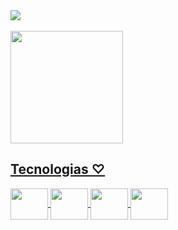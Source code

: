 ###
</br>
<div>
<a href="https://www.linkedin.com/in/isabelamedeiros" target="_blank"/><img loading="lazy" src="https://img.shields.io/badge/-LinkedIn-%230077B5?style=for-the-badge&logo=linkedin&logoColor=white" target="_blank">
<a></a
</div>
</br>
</br>


<div>
<a href="https://github.com/isabelamedeiros">
<img loading="lazy" height="180em" src="https://github-readme-stats.vercel.app/api/top-langs/?username=isabelamedeiros&layout=compact&langs_count=7&theme=dracula"/>
<!--<img loading="lazy" height="180em" src="https://github-readme-stats.vercel.app/api?username=isabelamedeiros&show_icons=true&theme=dracula&include_all_commits=true&count_private=true"/>-->
</div>



## Tecnologias ♡

<img align="center" height="50" width="60" src="https://cdn.jsdelivr.net/gh/devicons/devicon/icons/java/java-original-wordmark.svg" style="max-width: 100%;">
<img align="center" height="50" width="60" src="https://cdn.jsdelivr.net/gh/devicons/devicon@latest/icons/spring/spring-original-wordmark.svg" style="max-width: 100%;">
<img align="center" height="50" width="60" src="https://cdn.jsdelivr.net/gh/devicons/devicon@latest/icons/kotlin/kotlin-plain-wordmark.svg" style="max-width: 100%;">
<img align="center" height="50" width="60" src="https://cdn.jsdelivr.net/gh/devicons/devicon@latest/icons/angularjs/angularjs-original.svg" style="max-width: 100%;">



          
          
          
